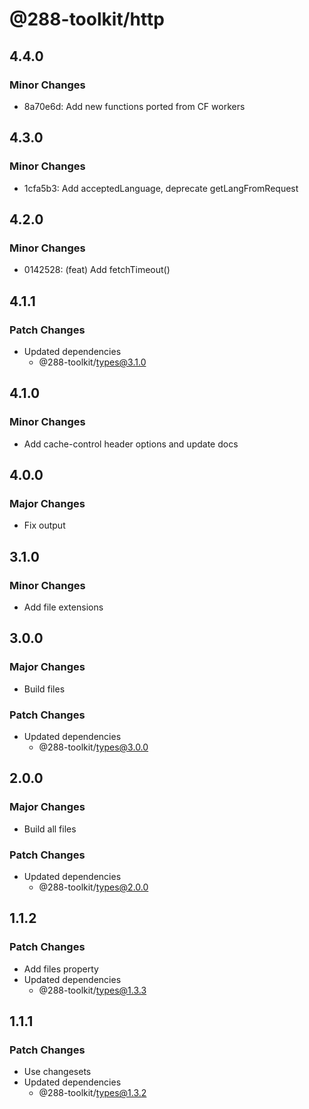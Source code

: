 # @288-toolkit/http

## 4.4.0

### Minor Changes

-   8a70e6d: Add new functions ported from CF workers

## 4.3.0

### Minor Changes

-   1cfa5b3: Add acceptedLanguage, deprecate getLangFromRequest

## 4.2.0

### Minor Changes

-   0142528: (feat) Add fetchTimeout()

## 4.1.1

### Patch Changes

-   Updated dependencies
    -   @288-toolkit/types@3.1.0

## 4.1.0

### Minor Changes

-   Add cache-control header options and update docs

## 4.0.0

### Major Changes

-   Fix output

## 3.1.0

### Minor Changes

-   Add file extensions

## 3.0.0

### Major Changes

-   Build files

### Patch Changes

-   Updated dependencies
    -   @288-toolkit/types@3.0.0

## 2.0.0

### Major Changes

-   Build all files

### Patch Changes

-   Updated dependencies
    -   @288-toolkit/types@2.0.0

## 1.1.2

### Patch Changes

-   Add files property
-   Updated dependencies
    -   @288-toolkit/types@1.3.3

## 1.1.1

### Patch Changes

-   Use changesets
-   Updated dependencies
    -   @288-toolkit/types@1.3.2
